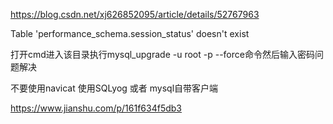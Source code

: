 
https://blog.csdn.net/xj626852095/article/details/52767963




Table 'performance_schema.session_status' doesn't exist

打开cmd进入该目录执行mysql_upgrade -u root -p --force命令然后输入密码问题解决




不要使用navicat  使用SQLyog 或者 mysql自带客户端

https://www.jianshu.com/p/161f634f5db3
